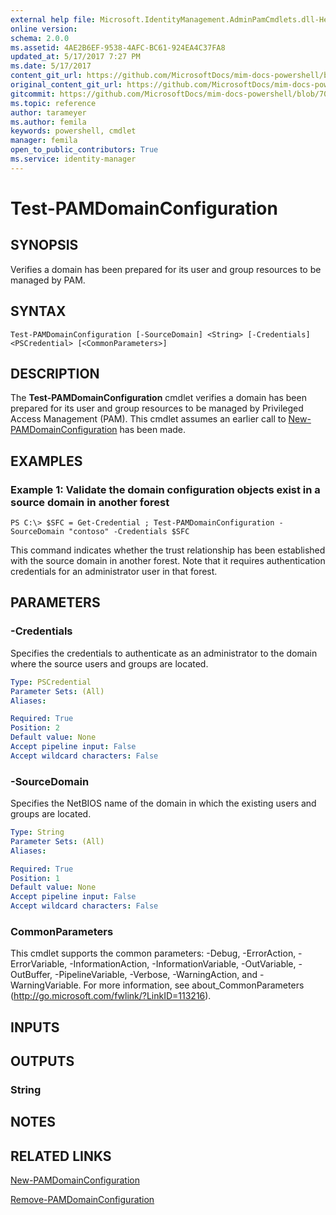```yaml
---
external help file: Microsoft.IdentityManagement.AdminPamCmdlets.dll-Help.xml
online version: 
schema: 2.0.0
ms.assetid: 4AE2B6EF-9538-4AFC-BC61-924EA4C37FA8
updated_at: 5/17/2017 7:27 PM
ms.date: 5/17/2017
content_git_url: https://github.com/MicrosoftDocs/mim-docs-powershell/blob/master/mim-cmdlets/MIMPAM/vlatest/Test-PAMDomainConfiguration.md
original_content_git_url: https://github.com/MicrosoftDocs/mim-docs-powershell/blob/master/mim-cmdlets/MIMPAM/vlatest/Test-PAMDomainConfiguration.md
gitcommit: https://github.com/MicrosoftDocs/mim-docs-powershell/blob/700d23db59d8a09b3e8f23225322beb52d5b1d73/mim-cmdlets/MIMPAM/vlatest/Test-PAMDomainConfiguration.md
ms.topic: reference
author: tarameyer
ms.author: femila
keywords: powershell, cmdlet
manager: femila
open_to_public_contributors: True
ms.service: identity-manager
---
```


# Test-PAMDomainConfiguration

## SYNOPSIS
Verifies a domain has been prepared for its user and group resources to be managed by PAM.

## SYNTAX

```
Test-PAMDomainConfiguration [-SourceDomain] <String> [-Credentials] <PSCredential> [<CommonParameters>]
```

## DESCRIPTION
The **Test-PAMDomainConfiguration** cmdlet verifies a domain has been prepared for its user and group resources to be managed by Privileged Access Management (PAM).
This cmdlet assumes an earlier call to [New-PAMDomainConfiguration](./New-PAMDomainConfiguration.md) has been made.

## EXAMPLES

### Example 1: Validate the domain configuration objects exist in a source domain in another forest
```
PS C:\> $SFC = Get-Credential ; Test-PAMDomainConfiguration -SourceDomain "contoso" -Credentials $SFC
```

This command indicates whether the trust relationship has been established with the source domain in another forest. 
Note that it requires authentication credentials for an administrator user in that forest.

## PARAMETERS

### -Credentials
Specifies the credentials to authenticate as an administrator to the domain where the source users and groups are located.

```yaml
Type: PSCredential
Parameter Sets: (All)
Aliases: 

Required: True
Position: 2
Default value: None
Accept pipeline input: False
Accept wildcard characters: False
```

### -SourceDomain
Specifies the NetBIOS name of the domain in which the existing users and groups are located.

```yaml
Type: String
Parameter Sets: (All)
Aliases: 

Required: True
Position: 1
Default value: None
Accept pipeline input: False
Accept wildcard characters: False
```

### CommonParameters
This cmdlet supports the common parameters: -Debug, -ErrorAction, -ErrorVariable, -InformationAction, -InformationVariable, -OutVariable, -OutBuffer, -PipelineVariable, -Verbose, -WarningAction, and -WarningVariable. For more information, see about_CommonParameters (http://go.microsoft.com/fwlink/?LinkID=113216).

## INPUTS

## OUTPUTS

### String

## NOTES

## RELATED LINKS

[New-PAMDomainConfiguration](xref:MIMPAM/vlatest/New-PAMDomainConfiguration.md)

[Remove-PAMDomainConfiguration](xref:MIMPAM/vlatest/Remove-PAMDomainConfiguration.md)


